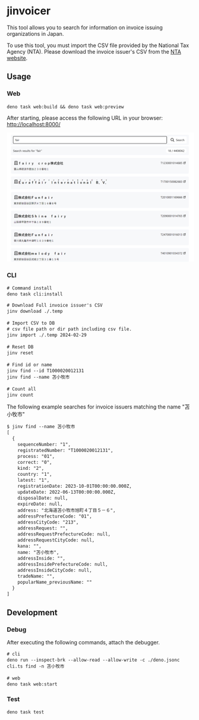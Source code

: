 # jinvoicer

This tool allows you to search for information on invoice issuing organizations
in Japan.

To use this tool, you must import the CSV file provided by the National Tax
Agency (NTA). Please download the invoice issuer's CSV from the
[NTA website](https://www.invoice-kohyo.nta.go.jp/download/index.html).

## Usage

### Web

```shell
deno task web:build && deno task web:preview
```

After starting, please access the following URL in your browser:
<http://localhost:8000/>

![web-capture](./docs/image.png)

### CLI

```shell
# Command install
deno task cli:install
```

```shell
# Download Full invoice issuer's CSV
jinv download ./.temp

# Import CSV to DB
# csv file path or dir path including csv file.
jinv import ./.temp 2024-02-29

# Reset DB
jinv reset

# Find id or name
jinv find --id T1000020012131
jinv find --name 苫小牧市

# Count all
jinv count
```

The following example searches for invoice issuers matching the name "苫小牧市"

```shell
$ jinv find --name 苫小牧市
[
  {
    sequenceNumber: "1",
    registratedNumber: "T1000020012131",
    process: "01",
    correct: "0",
    kind: "2",
    country: "1",
    latest: "1",
    registrationDate: 2023-10-01T00:00:00.000Z,
    updateDate: 2022-06-13T00:00:00.000Z,
    disposalDate: null,
    expireDate: null,
    address: "北海道苫小牧市旭町４丁目５－６",
    addressPrefectureCode: "01",
    addressCityCode: "213",
    addressRequest: "",
    addressRequestPrefectureCode: null,
    addressRequestCityCode: null,
    kana: "",
    name: "苫小牧市",
    addressInside: "",
    addressInsidePrefectureCode: null,
    addressInsideCityCode: null,
    tradeName: "",
    popularName_previousName: ""
  }
]
```

## Development

### Debug

After executing the following commands, attach the debugger.

```shell
# cli
deno run --inspect-brk --allow-read --allow-write -c ./deno.jsonc cli.ts find -n 苫小牧市

# web
deno task web:start
```

### Test

```shell
deno task test
```
